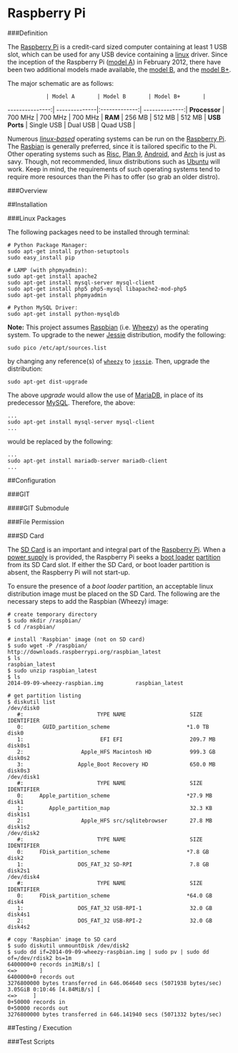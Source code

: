Raspberry Pi
============

###Definition

The [Raspberry Pi](http://en.wikipedia.org/wiki/Raspberry_Pi) is a credit-card sized computer containing at least 1 USB slot, which can be used for any USB device containing a [linux](http://en.wikipedia.org/wiki/Linux) driver.  Since the inception of the Raspberry Pi ([model A](http://www.raspberrypi.org/products/model-a/)) in February 2012, there have been two additional models made available, the [model B](http://www.raspberrypi.org/products/model-b/), and the [model B+](http://www.raspberrypi.org/products/model-b-plus/).

The major schematic are as follows:

                | Model A       | Model B       | Model B+       |
---------------:| --------------|:-------------:| --------------:|
**Processor**   | 700 MHz       | 700 MHz       | 700 MHz        |
**RAM**         | 256 MB        | 512 MB        | 512 MB         |
**USB Ports**   | Single USB    | Dual USB      | Quad USB       |

Numerous [*linux-based*](http://en.wikipedia.org/wiki/Linux) operating systems can be run on the [Raspberry Pi](http://en.wikipedia.org/wiki/Raspberry_Pi). The [Rasbian](http://www.raspbian.org/) is generally preferred, since it is tailored specific to the Pi.  Other operating systems such as [Risc](https://www.riscosopen.org/), [Plan 9](http://plan9.bell-labs.com/plan9/), [Android](http://www.android.com/), and [Arch](http://arch-os.com/) is just as savy.  Though, not recommended, linux distributions such as [Ubuntu](www.ubuntu.com) will work.  Keep in mind, the requirements of such operating systems tend to require more resources than the Pi has to offer (so grab an older distro).

###Overview

##Installation

###Linux Packages

The following packages need to be installed through terminal:

```
# Python Package Manager:
sudo apt-get install python-setuptools
sudo easy_install pip

# LAMP (with phpmyadmin):
sudo apt-get install apache2
sudo apt-get install mysql-server mysql-client
sudo apt-get install php5 php5-mysql libapache2-mod-php5
sudo apt-get install phpmyadmin

# Python MySQL Driver:
sudo apt-get install python-mysqldb
```

**Note:** This project assumes [Raspbian](http://www.raspbian.org) (i.e. [Wheezy](http://raspberrypi.org/debian-wheezy-public-beta/)) as the operating system. To upgrade to the newer [Jessie](http://www.raspberrypi.org/forums/viewtopic.php?f=66&t=47944) distribution, modify the following:

```
sudo pico /etc/apt/sources.list
```

by changing any reference(s) of [`wheezy`](http://www.raspberrypi.org/debian-wheezy-public-beta/) to [`jessie`](http://www.raspberrypi.org/forums/viewtopic.php?f=66&t=47944). Then, upgrade the distribution:

```
sudo apt-get dist-upgrade
```

The above *upgrade* would allow the use of [MariaDB](https://mariadb.org), in place of its predecessor [MySQL](http://www.mysql.com). Therefore, the above:

```
...
sudo apt-get install mysql-server mysql-client
...
```

would be replaced by the following:

```
...
sudo apt-get install mariadb-server mariadb-client
...
```

##Configuration

###GIT

####GIT Submodule

###File Permission

###SD Card

The [SD Card](http://en.wikipedia.org/wiki/Secure_Digital) is an important and integral part of the [Raspberry Pi](http://en.wikipedia.com/wiki/Raspberry_Pi). When a [power supply](http://www.raspberrypi.org/help/faqs/#power) is provided, the Raspberry Pi seeks a [boot loader](http://en.wikipedia.org/wiki/Booting#BOOT-LOADER) [partition](http://en.wikipedia.org/wiki/Disk_partitioning) from its SD Card slot. If either the SD Card, or boot loader partition is absent, the Raspberry Pi will not start-up.

To ensure the presence of a *boot loader* partition, an acceptable linux distribution image must be placed on the SD Card. The following are the necessary steps to add the Raspbian (Wheezy) image:

```
# create temporary directory
$ sudo mkdir /raspbian/
$ cd /raspbian/

# install 'Raspbian' image (not on SD card)
$ sudo wget -P /raspbian/ http://downloads.raspberrypi.org/raspbian_latest
$ ls
raspbian_latest
$ sudo unzip raspbian_latest
$ ls
2014-09-09-wheezy-raspbian.img          raspbian_latest

# get partition listing
$ diskutil list
/dev/disk0
   #:                       TYPE NAME                    SIZE       IDENTIFIER
   0:      GUID_partition_scheme                        *1.0 TB     disk0
   1:                        EFI EFI                     209.7 MB   disk0s1
   2:                  Apple_HFS Macintosh HD            999.3 GB   disk0s2
   3:                 Apple_Boot Recovery HD             650.0 MB   disk0s3
/dev/disk1
   #:                       TYPE NAME                    SIZE       IDENTIFIER
   0:     Apple_partition_scheme                        *27.9 MB    disk1
   1:        Apple_partition_map                         32.3 KB    disk1s1
   2:                  Apple_HFS src/sqlitebrowser       27.8 MB    disk1s2
/dev/disk2
   #:                       TYPE NAME                    SIZE       IDENTIFIER
   0:     FDisk_partition_scheme                        *7.8 GB     disk2
   1:                 DOS_FAT_32 SD-RPI                  7.8 GB     disk2s1
/dev/disk4
   #:                       TYPE NAME                    SIZE       IDENTIFIER
   0:     FDisk_partition_scheme                        *64.0 GB    disk4
   1:                 DOS_FAT_32 USB-RPI-1               32.0 GB    disk4s1
   2:                 DOS_FAT_32 USB-RPI-2               32.0 GB    disk4s2

# copy 'Raspbian' image to SD card
$ sudo diskutil unmountDisk /dev/disk2
$ sudo dd if=2014-09-09-wheezy-raspbian.img | sudo pv | sudo dd of=/dev/rdisk2 bs=1m
6400000+0 records in1MiB/s] [                                                                        <=>       ]
6400000+0 records out
3276800000 bytes transferred in 646.064640 secs (5071938 bytes/sec)
3.05GiB 0:10:46 [4.84MiB/s] [                                                                          <=>     ]
0+50000 records in
0+50000 records out
3276800000 bytes transferred in 646.141940 secs (5071332 bytes/sec)
```

##Testing / Execution

###Test Scripts
